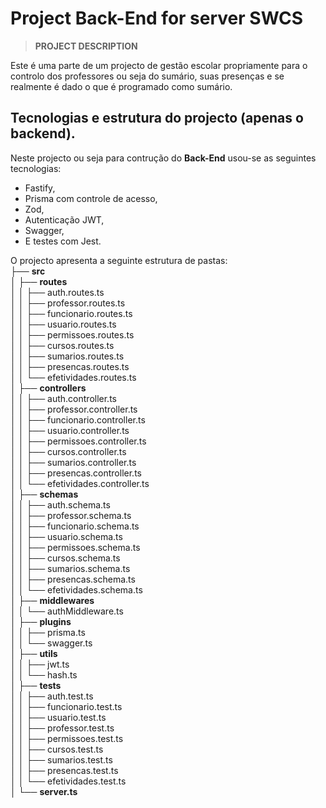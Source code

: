 # Project Back-End for server SWCS
> <b>PROJECT DESCRIPTION</b> <br/>
<p>Este é uma parte de um projecto de gestão escolar propriamente para o controlo dos professores ou seja do sumário, suas presenças e se realmente é dado o que é programado como sumário.</p>

## Tecnologias e estrutura do projecto (apenas o backend).

<p style="font-style:justify;">Neste projecto ou seja para contrução do <b>Back-End</b> usou-se as seguintes tecnologias:</p>

- Fastify,
- Prisma com controle de acesso, 
- Zod, 
- Autenticação JWT, 
- Swagger, 
- E testes com Jest.

 O projecto apresenta a seguinte estrutura de pastas:<br>
 ├── <b>src</b><br>
 │   ├── <b>routes</b><br>
 │   │   ├── auth.routes.ts<br>
 │   │   ├── professor.routes.ts<br>
 │   │   ├── funcionario.routes.ts<br>
 │   │   ├── usuario.routes.ts<br>
 │   │   ├── permissoes.routes.ts<br>
 │   │   ├── cursos.routes.ts<br>
 │   │   ├── sumarios.routes.ts<br>
 │   │   ├── presencas.routes.ts<br>
 │   │   └── efetividades.routes.ts<br>
 │   ├── <b>controllers</b><br>
 │   │   ├── auth.controller.ts<br>
 │   │   ├── professor.controller.ts<br>
 │   │   ├── funcionario.controller.ts<br>
 │   │   ├── usuario.controller.ts<br>
 │   │   ├── permissoes.controller.ts<br>
 │   │   ├── cursos.controller.ts<br>
 │   │   ├── sumarios.controller.ts<br>
 │   │   ├── presencas.controller.ts<br>
 │   │   └── efetividades.controller.ts<br>
 │   ├── <b>schemas</b><br>
 │   │   ├── auth.schema.ts<br>
 │   │   ├── professor.schema.ts<br>
 │   │   ├── funcionario.schema.ts<br>
 │   │   ├── usuario.schema.ts<br>
 │   │   ├── permissoes.schema.ts<br>
 │   │   ├── cursos.schema.ts<br>
 │   │   ├── sumarios.schema.ts<br>
 │   │   ├── presencas.schema.ts<br>
 │   │   └── efetividades.schema.ts<br>
 │   ├── <b>middlewares</b><br>
 │   │   └── authMiddleware.ts<br>
 │   ├── <b>plugins</b><br>
 │   │   ├── prisma.ts<br>
 │   │   └── swagger.ts<br>
 │   ├── <b>utils</b><br>
 │   │   ├── jwt.ts<br>
 │   │   └── hash.ts<br>
 │   ├── <b>tests</b><br>
 │   │   ├── auth.test.ts<br>
 │   │   ├── funcionario.test.ts<br>
 │   │   ├── usuario.test.ts<br>
 │   │   ├── professor.test.ts<br>
 │   │   ├── permissoes.test.ts<br>
 │   │   ├── cursos.test.ts<br>
 │   │   ├── sumarios.test.ts<br>
 │   │   ├── presencas.test.ts<br>
 │   │   └── efetividades.test.ts<br>
 │   └── <b>server.ts</b><br>
</p>